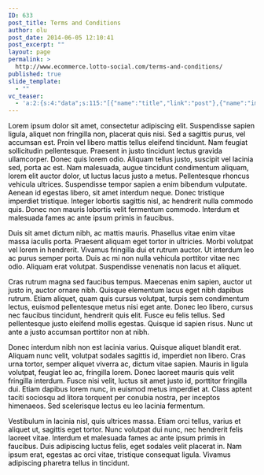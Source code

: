 ```yaml
---
ID: 633
post_title: Terms and Conditions
author: olu
post_date: 2014-06-05 12:10:41
post_excerpt: ""
layout: page
permalink: >
  http://www.ecommerce.lotto-social.com/terms-and-conditions/
published: true
slide_template:
  - ""
vc_teaser:
  - 'a:2:{s:4:"data";s:115:"[{"name":"title","link":"post"},{"name":"image","image":"featured","link":"none"},{"name":"text","mode":"excerpt"}]";s:7:"bgcolor";s:0:"";}'
---
```

<p style="color: #000000">Lorem ipsum dolor sit amet, consectetur adipiscing elit. Suspendisse sapien ligula, aliquet non fringilla non, placerat quis nisi. Sed a sagittis purus, vel accumsan est. Proin vel libero mattis tellus eleifend tincidunt. Nam feugiat sollicitudin pellentesque. Praesent in justo tincidunt lectus gravida ullamcorper. Donec quis lorem odio. Aliquam tellus justo, suscipit vel lacinia sed, porta ac est. Nam malesuada, augue tincidunt condimentum aliquam, lorem elit auctor dolor, ut luctus lacus justo a metus. Pellentesque rhoncus vehicula ultrices. Suspendisse tempor sapien a enim bibendum vulputate. Aenean id egestas libero, sit amet interdum neque. Donec tristique imperdiet tristique. Integer lobortis sagittis nisl, ac hendrerit nulla commodo quis. Donec non mauris lobortis velit fermentum commodo. Interdum et malesuada fames ac ante ipsum primis in faucibus.</p>
<p style="color: #000000">Duis sit amet dictum nibh, ac mattis mauris. Phasellus vitae enim vitae massa iaculis porta. Praesent aliquam eget tortor in ultricies. Morbi volutpat vel lorem in hendrerit. Vivamus fringilla dui et rutrum auctor. Ut interdum leo ac purus semper porta. Duis ac mi non nulla vehicula porttitor vitae nec odio. Aliquam erat volutpat. Suspendisse venenatis non lacus et aliquet.</p>
<p style="color: #000000">Cras rutrum magna sed faucibus tempus. Maecenas enim sapien, auctor ut justo in, auctor ornare nibh. Quisque elementum lacus eget nibh dapibus rutrum. Etiam aliquet, quam quis cursus volutpat, turpis sem condimentum lectus, euismod pellentesque metus nisi eget ante. Donec leo libero, cursus nec faucibus tincidunt, hendrerit quis elit. Fusce eu felis tellus. Sed pellentesque justo eleifend mollis egestas. Quisque id sapien risus. Nunc ut ante a justo accumsan porttitor non at nibh.</p>
<p style="color: #000000">Donec interdum nibh non est lacinia varius. Quisque aliquet blandit erat. Aliquam nunc velit, volutpat sodales sagittis id, imperdiet non libero. Cras urna tortor, semper aliquet viverra ac, dictum vitae sapien. Mauris in ligula volutpat, feugiat leo ac, fringilla lorem. Donec laoreet mauris quis velit fringilla interdum. Fusce nisi velit, luctus sit amet justo id, porttitor fringilla dui. Etiam dapibus lorem nunc, in euismod metus imperdiet at. Class aptent taciti sociosqu ad litora torquent per conubia nostra, per inceptos himenaeos. Sed scelerisque lectus eu leo lacinia fermentum.</p>
<p style="color: #000000">Vestibulum in lacinia nisl, quis ultrices massa. Etiam orci tellus, varius et aliquet ut, sagittis eget tortor. Nunc volutpat dui nunc, nec hendrerit felis laoreet vitae. Interdum et malesuada fames ac ante ipsum primis in faucibus. Duis adipiscing luctus felis, eget sodales velit placerat in. Nam ipsum erat, egestas ac orci vitae, tristique consequat ligula. Vivamus adipiscing pharetra tellus in tincidunt.</p>